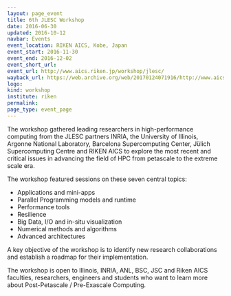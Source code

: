 ```yaml
---
layout: page_event
title: 6th JLESC Workshop
date: 2016-06-30
updated: 2016-10-12
navbar: Events
event_location: RIKEN AICS, Kobe, Japan
event_start: 2016-11-30
event_end: 2016-12-02
event_short_url:
event_url: http://www.aics.riken.jp/workshop/jlesc/
wayback_url: https://web.archive.org/web/20170124071916/http://www.aics.riken.jp/workshop/jlesc/
logo: 
kind: workshop
institute: riken
permalink:
page_type: event_page
---
```


The workshop gathered leading researchers in high-performance computing from the JLESC partners INRIA,
the University of Illinois, Argonne National Laboratory, Barcelona Supercomputing Center,
Jülich Supercomputing Centre and RIKEN AICS to explore the most recent and critical issues
in advancing the field of HPC from petascale to the extreme scale era.

The workshop featured sessions on these seven central topics:

  * Applications and mini-apps
  * Parallel Programming models and runtime 
  * Performance tools
  * Resilience
  * Big Data, I/O and in-situ visualization
  * Numerical methods and algorithms
  * Advanced architectures

A key objective of the workshop is to identify new research collaborations and establish a roadmap
for their implementation.

The workshop is open to Illinois, INRIA, ANL, BSC, JSC and Riken AICS faculties, researchers,
engineers and students who want to learn more about Post-Petascale / Pre-Exascale Computing.
